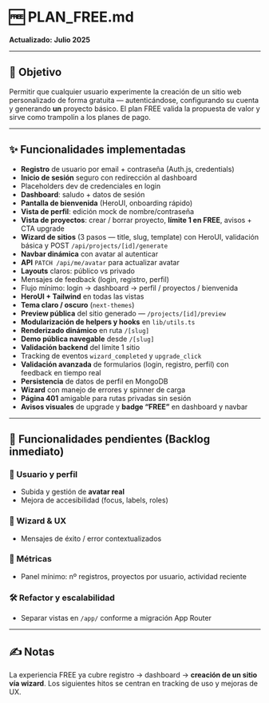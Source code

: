 # 🆓 PLAN_FREE.md

**Actualizado:** **Julio 2025**

---

## 🎯 Objetivo

Permitir que cualquier usuario experimente la creación de un sitio web personalizado de forma gratuita — autenticándose, configurando su cuenta y generando **un** proyecto básico. El plan FREE valida la propuesta de valor y sirve como trampolín a los planes de pago.

---

## ✨ Funcionalidades implementadas

- **Registro** de usuario por email + contraseña (Auth.js, credentials)
- **Inicio de sesión** seguro con redirección al dashboard
- Placeholders dev de credenciales en login
- **Dashboard**: saludo + datos de sesión
- **Pantalla de bienvenida** (HeroUI, onboarding rápido)
- **Vista de perfil**: edición mock de nombre/contraseña
- **Vista de proyectos**: crear / borrar proyecto, **límite 1 en FREE**, avisos + CTA upgrade
- **Wizard de sitios** (3 pasos — title, slug, template) con HeroUI, validación básica y POST `/api/projects/[id]/generate`
- **Navbar dinámica** con avatar al autenticar
- **API** `PATCH /api/me/avatar` para actualizar avatar
- **Layouts** claros: público vs privado
- Mensajes de feedback (login, registro, perfil)
- Flujo mínimo: login → dashboard → perfil / proyectos / bienvenida
- **HeroUI + Tailwind** en todas las vistas
- **Tema claro / oscuro** (`next-themes`)
- **Preview pública** del sitio generado — `/projects/[id]/preview`
- **Modularización de helpers y hooks** en `lib/utils.ts`
- **Renderizado dinámico** en ruta `/[slug]`
- **Demo pública navegable** desde `/[slug]`
- **Validación backend** del límite 1 sitio
- Tracking de eventos `wizard_completed` y `upgrade_click`
- **Validación avanzada** de formularios (login, registro, perfil) con feedback en tiempo real
- **Persistencia** de datos de perfil en MongoDB
- **Wizard** con manejo de errores y spinner de carga
- **Página 401** amigable para rutas privadas sin sesión
- **Avisos visuales** de upgrade y **badge “FREE”** en dashboard y navbar

---

## 🚧 Funcionalidades pendientes (Backlog inmediato)

### 👤 Usuario y perfil
- Subida y gestión de **avatar real**
- Mejora de accesibilidad (focus, labels, roles)

### 🧱 Wizard & UX

- Mensajes de éxito / error contextualizados

### 🧪 Métricas

- Panel mínimo: nº registros, proyectos por usuario, actividad reciente

### 🛠 Refactor y escalabilidad

- Separar vistas en `/app/` conforme a migración App Router

---

## ✍️ Notas

La experiencia FREE ya cubre registro → dashboard → **creación de un sitio vía wizard**.
Los siguientes hitos se centran en tracking de uso y mejoras de UX.

